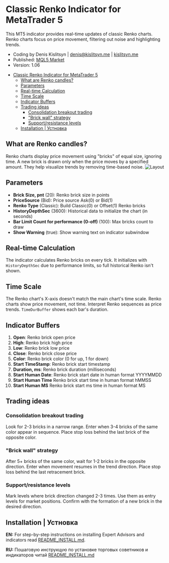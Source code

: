 # Classic Renko Indicator for MetaTrader 5

This MT5 indicator provides real-time updates of classic Renko charts. Renko charts focus on price movement, filtering out noise and highlighting trends.

* Coding by Denis Kislitsyn | denis@kislitsyn.me | [kislitsyn.me](https://kislitsyn.me/personal/algo)
* Published: [MQL5 Market](https://www.mql5.com/ru/market/product/137132)
* Version: 1.06


<!-- @import "[TOC]" {cmd="toc" depthFrom=1 depthTo=6 orderedList=false} -->

<!-- code_chunk_output -->

- [Classic Renko Indicator for MetaTrader 5](#classic-renko-indicator-for-metatrader-5)
  - [What are Renko candles?](#what-are-renko-candles)
  - [Parameters](#parameters)
  - [Real-time Calculation](#real-time-calculation)
  - [Time Scale](#time-scale)
  - [Indicator Buffers](#indicator-buffers)
  - [Trading ideas](#trading-ideas)
    - [Consolidation breakout trading](#consolidation-breakout-trading)
    - ["Brick wall" strategy](#brick-wall-strategy)
    - [Support/resistance levels](#supportresistance-levels)
  - [Installation | Устновка](#installation--устновка)

<!-- /code_chunk_output -->


## What are Renko candles?

Renko charts display price movement using "bricks" of equal size, ignoring time. A new brick is drawn only when the price moves by a specified amount. They help visualize trends by removing time-based noise.
![Layout](img/UM001.%20Layout.gif)

## Parameters

- **Brick Size, pnt** (20): Renko brick size in points
- **PriceSource** (Bid): Price source Ask(0) or Bid(1)
- **Renko Type** (Classic): Build Classic(0) or Offset(1) Renko bricks
- **HistoryDepthSec** (3600): Historical data to initialize the chart (in seconds)
- **Bar Limit Count for performance (0-off)** (100): Max bricks count to draw
- **Show Warning** (true): Show warning text on indicator subwindow


## Real-time Calculation

The indicator calculates Renko bricks on every tick. It initializes with `HistoryDepthSec` due to performance limits, so full historical Renko isn't shown.

## Time Scale

The Renko chart's X-axis doesn't match the main chart's time scale. Renko charts show price movement, not time. Interpret Renko sequences as price trends. `TimeDurBuffer` shows each bar's duration.

## Indicator Buffers

   1. **Open**: Renko brick open price
   2. **High**: Renko brick high price
   3. **Low**: Renko brick low price
   4. **Close**: Renko brick close price
   5. **Color**: Renko brick color (0 for up, 1 for down)
   6. **Start TimeStamp**: Renko brick start timestamp
   7. **Duration, ms**: Renko brick duration (milliseconds)
   8. **Start Human Date**: Renko brick start date in human format YYYYMMDD
   9. **Start Human Time**  Renko brick start time in human format hMMSS
   10. **Start Human MS**  Renko brick start ms time in human format MS

## Trading ideas

### Consolidation breakout trading

Look for 2-3 bricks in a narrow range. Enter when 3-4 bricks of the same color appear in sequence. Place stop loss behind the last brick of the opposite color.

### "Brick wall" strategy

After 5+ bricks of the same color, wait for 1-2 bricks in the opposite direction. Enter when movement resumes in the trend direction. Place stop loss behind the last retracement brick.

### Support/resistance levels

Mark levels where brick direction changed 2-3 times. Use them as entry levels for market positions. Confirm with the formation of a new brick in the desired direction.



































## Installation | Устновка

**EN:** For step-by-step instructions on installing Expert Advisors and indicators read [README_INSTALL.md](README_INSTALL.md).

**RU:** Пошаговую инструкцую по установке торговых советников и индикаторов читай [README_INSTALL.md](README_INSTALL.md)

